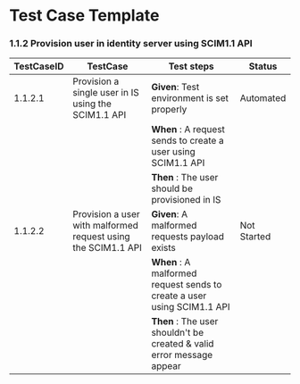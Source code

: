 # Test Case Template

### 1.1.2 Provision user in identity server using SCIM1.1 API

| TestCaseID | TestCase                                                      | Test steps                                                              | Status      |
|------------|---------------------------------------------------------------|-------------------------------------------------------------------------|-------------|
| 1.1.2.1    | Provision a single user in IS using the SCIM1.1 API           | **Given**: Test environment is set properly                             | Automated   |
|            |                                                               | **When** : A request sends to create a user using SCIM1.1 API           |             |
|            |                                                               | **Then** : The user should be provisioned in IS                         |             |
| 1.1.2.2    | Provision a user with malformed request using the SCIM1.1 API | **Given**: A malformed requests payload exists                          | Not Started |
|            |                                                               | **When** : A malformed request sends to create a user using SCIM1.1 API |             |
|            |                                                               | **Then** : The user shouldn't be created & valid error message appear   |             |

